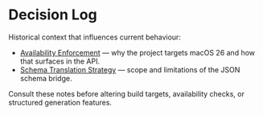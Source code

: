 # Decision Log

Historical context that influences current behaviour:

- [Availability Enforcement](notes/availability.md) — why the project targets macOS 26 and how that surfaces in the API.  
- [Schema Translation Strategy](notes/schema_support.md) — scope and limitations of the JSON schema bridge.

Consult these notes before altering build targets, availability checks, or structured generation features.
